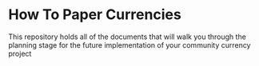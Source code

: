 # How To Paper Currencies
This repository holds all of the documents that will walk you through the planning stage for the future implementation of your community currency project
